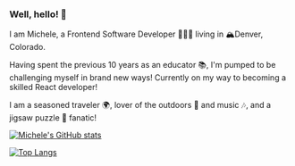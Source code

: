 ### Well, hello! 👋

I am Michele, a Frontend Software Developer 👩🏻‍💻 living in 🏔Denver, Colorado.

Having spent the previous 10 years as an educator 📚, I'm pumped to be challenging myself in brand new ways!
Currently on my way to becoming a skilled React developer!

I am a seasoned traveler 🌍, lover of the outdoors 🌱 and music 🎶, and a jigsaw puzzle 🧩 fanatic!


[![Michele's GitHub stats](https://github-readme-stats.vercel.app/api?username=michelecomfort&count_private=trueshow_icons=true&theme=gotham)](https://github.com/michelecomfort/github-readme-stats)

[![Top Langs](https://github-readme-stats.vercel.app/api/top-langs/?username=michelecomfort&layout=compact&langs_count=8)](https://github.com/michelecomfort/github-readme-stats)


